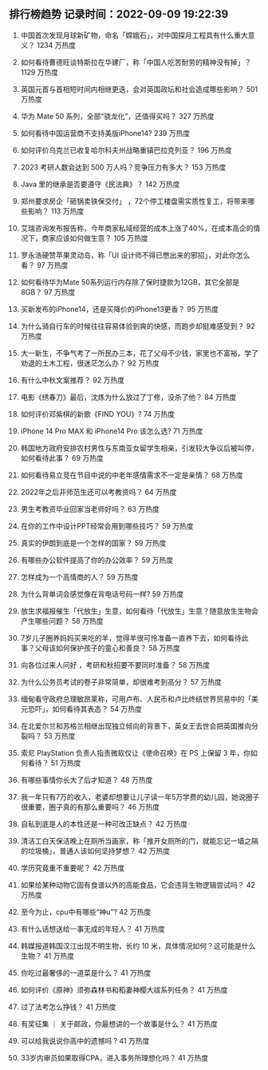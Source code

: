 
## 排行榜趋势 记录时间：2022-09-09 19:22:39
  
  1. 中国首次发现月球新矿物，命名「嫦娥石」，对中国探月工程具有什么重大意义？ 1234 万热度
    
  2. 如何看待曹德旺谈特斯拉在华建厂，称「中国人吃苦耐劳的精神没有掉」？ 1129 万热度
    
  3. 英国元首与首相短时间内相继更迭，会对英国政坛和社会造成哪些影响？ 501 万热度
    
  4. 华为 Mate 50 系列，全部“骁龙化”，还值得买吗？ 327 万热度
    
  5. 如何看待中国运营商不支持美版iPhone14? 239 万热度
    
  6. 如何评价乌克兰已收复哈尔科夫州战略重镇巴拉克列亚？ 196 万热度
    
  7. 2023 考研人数会达到 500 万人吗？竞争压力有多大？ 153 万热度
    
  8. Java 里的继承是否要遵守《民法典》？ 142 万热度
    
  9. 郑州要求房企「砸锅卖铁保交付」 ，72个停工楼盘需实质性复工，将带来哪些影响？ 113 万热度
    
  10. 艾瑞咨询发布报告称，今年商家私域经营的成本上涨了40%，在成本高企的情况下，商家应该如何做生意？ 105 万热度
    
  11. 罗永浩硬赞苹果灵动岛，称「UI 设计师不得已憋出来的邪招」，对此你怎么看？ 97 万热度
    
  12. 如何看待华为Mate 50系列运行内存除了保时捷款为12GB，其它全部是8GB？ 97 万热度
    
  13. 买新发布的iPhone14，还是买降价的iPhone13更香？ 95 万热度
    
  14. 为什么骑自行车的时候往往容易体验到爽的快感，而跑步却挺难感受到？ 92 万热度
    
  15. 大一新生，不争气考了一所民办三本，花了父母不少钱，家里也不富裕，学了劝退的土木工程，很迷茫怎么办？ 92 万热度
    
  16. 有什么中秋文案推荐？ 92 万热度
    
  17. 电影《绣春刀》最后，沈炼为什么放过了丁修，没杀了他？ 84 万热度
    
  18. 如何评价邓紫棋的新歌《FIND YOU》? 74 万热度
    
  19. iPhone 14 Pro MAX 和 iPhone14 Pro 该怎么选? 71 万热度
    
  20. 韩国地方政府安排农村男性与东南亚女留学生相亲，引发较大争议后被叫停，如何看待此事？ 69 万热度
    
  21. 如何看待易立竞在节目中说的中老年感情需求不一定是亲情？ 68 万热度
    
  22. 2022年之后非师范生还可以考教资吗？ 64 万热度
    
  23. 男生考教资毕业回家当老师好吗？ 63 万热度
    
  24. 在你的工作中设计PPT经常会用到哪些技巧？ 59 万热度
    
  25. 真实的伊朗到底是一个怎样的国家？ 59 万热度
    
  26. 有哪些办公软件提高了你的办公效率？ 59 万热度
    
  27. 怎样成为一个高情商的人？ 59 万热度
    
  28. 为什么背单词会感觉像在背电话号码一样? 59 万热度
    
  29. 放生求福报催生「代放生」生意，如何看待「代放生」生意？随意放生生物会产生哪些问题？ 58 万热度
    
  30. 7岁儿子圈养妈妈买来吃的羊，觉得羊很可怜准备一直养下去，如何看待此事？父母该如何保护孩子的童心和善良？ 58 万热度
    
  31. 向各位过来人问好 ，考研和秋招要不要同时准备？ 58 万热度
    
  32. 为什么公务员考试的卷子非常简单，却很难考到高分？ 57 万热度
    
  33. 缅甸看守政府总理敏昂莱称，可用卢布、人民币和卢比终结世界贸易中的「美元恐吓」，如何看待其表态？ 54 万热度
    
  34. 在北爱尔兰和苏格兰相继出现独立倾向的背景下，英女王去世会把英国推向分裂吗？ 53 万热度
    
  35. 索尼 PlayStation 负责人指责微软仅让《使命召唤》在 PS 上保留 3 年，你如何看待？ 51 万热度
    
  36. 有哪些事情你长大了后才知道？ 48 万热度
    
  37. 我一年只有7万的收入，老婆却想要让儿子读一年5万学费的幼儿园，她说圈子很重要，圈子真的有那么重要吗？ 46 万热度
    
  38. 自私到底是人的本性还是一种可改正缺点？ 42 万热度
    
  39. 清洁工白天保洁晚上在厕所当画家，称「推开女厕所的门，就能忘记一墙之隔的垃圾桶」，普通人该如何坚持梦想？ 42 万热度
    
  40. 学历究竟重不重要呢？ 42 万热度
    
  41. 如果给某种动物它固有食谱以外的高能食品，它会违背生物逻辑尝试吗？ 42 万热度
    
  42. 至今为止，cpu中有哪些“神u”? 42 万热度
    
  43. 有什么话想送给一事无成的年轻人？ 41 万热度
    
  44. 韩媒报道韩国汉江出现不明生物，长约 10 米，具体情况如何？这可能是什么生物？ 41 万热度
    
  45. 你吃过最奢侈的一道菜是什么？ 41 万热度
    
  46. 如何评价《原神》须弥森林书和稻妻神樱大祓系列任务？ 41 万热度
    
  47. 过了法考怎么挣钱？ 41 万热度
    
  48. 有奖征集 ｜ 关于邮政，你最想讲的一个故事是什么？ 41 万热度
    
  49. 可以给我说说你高中的遗憾吗 ? 41 万热度
    
  50. 33岁内审员如果取得CPA，进入事务所理想化吗？ 41 万热度
    